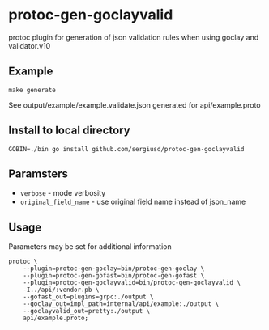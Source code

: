 # protoc-gen-goclayvalid
protoc plugin for generation of json validation rules when using goclay and validator.v10

## Example
```
make generate
```
See output/example/example.validate.json generated for api/example.proto

## Install to local directory
```
GOBIN=./bin go install github.com/sergiusd/protoc-gen-goclayvalid
```

## Paramsters

* `verbose` - mode verbosity
* `original_field_name` - use original field name instead of json_name

## Usage
Parameters may be set for additional information
```
protoc \
    --plugin=protoc-gen-goclay=bin/protoc-gen-goclay \
    --plugin=protoc-gen-gofast=bin/protoc-gen-gofast \
    --plugin=protoc-gen-goclayvalid=bin/protoc-gen-goclayvalid \
    -I../api/:vendor.pb \
    --gofast_out=plugins=grpc:./output \
    --goclay_out=impl_path=internal/api/example:./output \
    --goclayvalid_out=pretty:./output \
    api/example.proto;
```